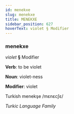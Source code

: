 ```yaml
---
id: menekxe
slug: menekxe
title: MENEKXE
sidebar_position: 627
hoverText: violet § Modifier
---
```


### menekxe

*violet* **§** Modifier

**Verb**: to be violet

**Noun**: violet-ness

**Modifier**: violet

Turkish menekşe /mɛnɛcʃɛ/

*Turkic Language Family*